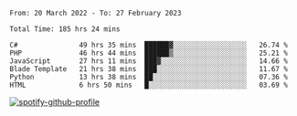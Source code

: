 <!--START_SECTION:waka-->

```text
From: 20 March 2022 - To: 27 February 2023

Total Time: 185 hrs 24 mins

C#               49 hrs 35 mins  ██████▓░░░░░░░░░░░░░░░░░░   26.74 %
PHP              46 hrs 44 mins  ██████▒░░░░░░░░░░░░░░░░░░   25.21 %
JavaScript       27 hrs 11 mins  ███▓░░░░░░░░░░░░░░░░░░░░░   14.66 %
Blade Template   21 hrs 38 mins  ███░░░░░░░░░░░░░░░░░░░░░░   11.67 %
Python           13 hrs 38 mins  ██░░░░░░░░░░░░░░░░░░░░░░░   07.36 %
HTML             6 hrs 50 mins   █░░░░░░░░░░░░░░░░░░░░░░░░   03.69 %
```

<!--END_SECTION:waka-->
[![spotify-github-profile](https://spotify-github-profile.vercel.app/api/view?uid=c00zprrvy9xiloa9qnco3hmng&cover_image=true&theme=novatorem&show_offline=false&background_color=121212&bar_color=53b14f&bar_color_cover=false)](https://spotify-github-profile.vercel.app/api/view?uid=c00zprrvy9xiloa9qnco3hmng&redirect=true)
